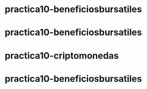 # practica10-beneficiosbursatiles
# practica10-beneficiosbursatiles
# practica10-criptomonedas
# practica10-beneficiosbursatiles

